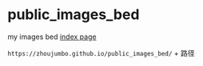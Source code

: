 # public_images_bed
my images bed
[index page](https://zhoujumbo.github.io/public_images_bed/index.html)     

`https://zhoujumbo.github.io/public_images_bed/` + 路径

